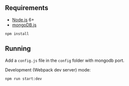 ## Requirements

- [Node.js](https://nodejs.org/en/) 6+
- [mongoDB.js](https://www.mongodb.com/)

```shell
npm install
```


## Running

Add a `config.js` file in the `config` folder with mongodb port.

Development (Webpack dev server) mode:

```shell
npm run start:dev
```
